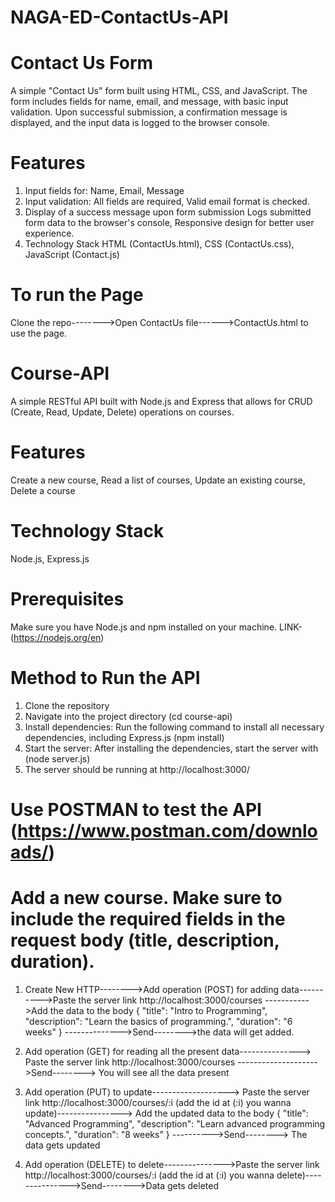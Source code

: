 # NAGA-ED-ContactUs-API
# Contact Us Form

A simple "Contact Us" form built using HTML, CSS, and JavaScript. The form includes fields for name, email, and message, with basic input validation. Upon successful submission, a confirmation message is displayed, and the input data is logged to the browser console.

# Features
1) Input fields for:
   Name,
   Email,
   Message
2) Input validation:
   All fields are required,
   Valid email format is checked.
3) Display of a success message upon form submission 
   Logs submitted form data to the browser's console,
   Responsive design for better user experience.
4) Technology Stack
   HTML (ContactUs.html),
   CSS (ContactUs.css),
   JavaScript (Contact.js)
# To run the Page
  Clone the repo-------->Open ContactUs file------>ContactUs.html to use the page.

# Course-API
A simple RESTful API built with Node.js and Express that allows for CRUD (Create, Read, Update, Delete) operations on courses.

# Features
  Create a new course,
  Read a list of courses,
  Update an existing course,
  Delete a course
# Technology Stack
  Node.js,
  Express.js
# Prerequisites
  Make sure you have Node.js and npm installed on your machine. LINK- (https://nodejs.org/en)
# Method to Run the API
  1) Clone the repository 
  2) Navigate into the project directory (cd course-api)
  3) Install dependencies: Run the following command to install all necessary dependencies, including Express.js (npm install)
  4) Start the server: After installing the dependencies, start the server with (node server.js)
  5) The server should be running at http://localhost:3000/

# Use POSTMAN to test the API (https://www.postman.com/downloads/)
  # Add a new course. Make sure to include the required fields in the request body (title, description, duration).
   
  1) Create New HTTP-------->Add operation (POST) for adding data---------->Paste the server link http://localhost:3000/courses ----------->Add the data to the body
{
  "title": "Intro to Programming",
  "description": "Learn the basics of programming.",
  "duration": "6 weeks"
} -------------->Send-------->the data will get added.

  2) Add operation (GET) for reading all the present data---------------> Paste the server link http://localhost:3000/courses -------------------->Send--------> You will see all the data present

  3) Add operation (PUT) to update-------------------> Paste the server link http://localhost:3000/courses/:i (add the id at (:i) you wanna update)----------------> Add the updated data to the body {
  "title": "Advanced Programming",
  "description": "Learn advanced programming concepts.",
  "duration": "8 weeks"
} ---------->Send--------> The data gets updated
 
  4) Add operation (DELETE) to delete--------------->Paste the server link http://localhost:3000/courses/:i (add the id at (:i) you wanna delete)--------------->Send-------->Data gets deleted





















